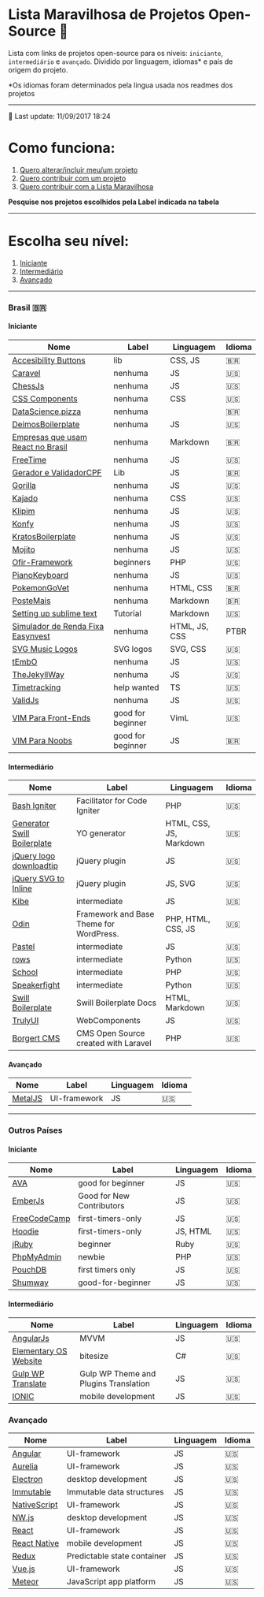 # Lista Maravilhosa de Projetos Open-Source :dancer:

Lista com links de projetos open-source para os níveis: `iniciante`, `intermediário` e `avançado`. Dividido por linguagem, idiomas* e país de origem do projeto.

*Os idiomas foram determinados pela lingua usada nos readmes dos projetos

---

:rocket: Last update: 11/09/2017 18:24

# Como funciona:
1. [Quero alterar/incluir meu/um projeto](meu-projeto.md)
2. [Quero contribuir com um projeto](contribuindo.md)
3. [Quero contribuir com a Lista Maravilhosa](contribuindo-lista.md)

**Pesquise nos projetos escolhidos pela Label indicada na tabela**

---


# Escolha seu nível:
1. [Iniciante](#iniciante)
2. [Intermediário](#intermediário)
3. [Avançado](#avançado)

---

### Brasil <span>&#x1f1e7;&#x1f1f7;</span>
#### Iniciante
Nome | Label | Linguagem | Idioma
---- | ---- | ---- | ----
[Accesibility Buttons](https://github.com/tiagoporto/accessibility-buttons) | lib | CSS, JS | :brazil:
[Caravel](https://github.com/caravel-tool/caravel) | nenhuma | JS | :us:
[ChessJs](https://github.com/LFeh/chess) | nenhuma | JS | :us:
[CSS Components](https://github.com/LFeh/css-components) | nenhuma | CSS | :us:
[DataScience.pizza](https://github.com/leportella/datascience-pizza) | nenhuma | | :brazil:
[DeimosBoilerplate](https://github.com/ribeiroevandro/deimos-boilerplate) | nenhuma | JS | :us:
[Empresas que usam React no Brasil](https://github.com/react-brasil/empresas-que-usam-react-no-brasil) | nenhuma | Markdown | :brazil:
[FreeTime](https://github.com/free-time/) | nenhuma | JS | :us:
[Gerador e ValidadorCPF](https://github.com/tiagoporto/gerador-validador-cpf) | Lib | JS | :brazil:
[Gorilla](https://github.com/floripajs/gorilla) | nenhuma | JS | :us:
[Kajado](https://github.com/kajado) | nenhuma | CSS | :us:
[Klipim](https://github.com/floripajs/klipim) | nenhuma | JS | :us:
[Konfy](https://github.com/guantanamo/konfy) | nenhuma | JS | :us:
[KratosBoilerplate](https://github.com/LFeh/kratos-boilerplate) | nenhuma | JS | :us:
[Mojito](https://github.com/floripajs/mojito) | nenhuma | JS | :us:
[Ofir-Framework](https://github.com/valdiney/Ofir_Framework-0.1) | beginners | PHP | :us:
[PianoKeyboard](https://github.com/LFeh/piano) | nenhuma | JS | :us:
[PokemonGoVet](https://github.com/pokemongovet/pokemongo.vet.br) | nenhuma | HTML, CSS | :brazil:
[PosteMais](https://github.com/frontendbr/poste-mais) | nenhuma | Markdown | :brazil:
[Setting up sublime text](https://github.com/tiagoporto/setting-up-sublime-text) | Tutorial | Markdown | :us:
[Simulador de Renda Fixa Easynvest](https://github.com/easynvest/simulador-rendafixa/) | nenhuma | HTML, JS, CSS | PTBR
[SVG Music Logos](https://github.com/tiagoporto/svg-music-logos) | SVG logos | SVG, CSS | :us:
[tEmbO](https://github.com/guisouza/tEmbO) | nenhuma | JS | :us:
[TheJekyllWay](https://github.com/thejekyllway) | nenhuma | JS | :us:
[Timetracking](https://github.com/mvmjacobs/timetracking) | help wanted | TS | :us:
[ValidJs](https://github.com/dleitee/valid.js) | nenhuma | JS | :us:
[VIM Para Front-Ends](https://github.com/VictorVoid/vim-frontend) | good for beginner | VimL | :us:
[VIM Para Noobs](https://github.com/woliveiras/vimparanoobs) | good for beginner | JS | :brazil:


#### Intermediário
Nome | Label | Linguagem | Idioma
---- | ---- | ---- | ----
[Bash Igniter](https://github.com/omarkdev/bash-igniter) | Facilitator for Code Igniter | PHP | :us:
[Generator Swill Boilerplate](https://github.com/tiagoporto/generator-swill-boilerplate) | YO generator | HTML, CSS, JS, Markdown | :us:
[jQuery logo downloadtip](https://github.com/tiagoporto/jquery-logo-downloadtip) | jQuery plugin | JS | :us:
[jQuery SVG to Inline](https://github.com/tiagoporto/jquery-svg-to-inline) | jQuery plugin | JS, SVG | :us:
[Kibe](https://github.com/woliveiras/kibe) | intermediate | JS | :us:
[Odin](https://github.com/wpbrasil/odin) | Framework and Base Theme for WordPress. | PHP, HTML, CSS, JS | :us:
[Pastel](https://github.com/woliveiras/pastel) | intermediate | JS | :us:
[rows](https://github.com/turicas/rows) | intermediate | Python | :us:
[School](https://github.com/resultsystems/school) | intermediate | PHP | :us:
[Speakerfight](https://github.com/luanfonceca/speakerfight) | intermediate | Python | :us:
[Swill Boilerplate](https://github.com/tiagoporto/generator-swill-boilerplate) | Swill Boilerplate Docs | HTML, Markdown | :us:
[TrulyUI](http://truly-ui.tk/) | WebComponents | JS | :us:
[Borgert CMS](https://github.com/odirleiborgert/borgert-cms) | CMS Open Source created with Laravel | PHP | :us:


#### Avançado
Nome | Label | Linguagem | Idioma
---- | ---- | ---- | ----
[MetalJS](https://github.com/metal/metal.js) | UI-framework | JS | :us:

---

### Outros Países
#### Iniciante
Nome | Label | Linguagem | Idioma
---- | ---- | ---- | ----
[AVA](https://github.com/avajs/ava/labels/good%20for%20beginner) | good for beginner | JS | :us:
[EmberJs](https://github.com/emberjs/ember.js/labels/Good%20for%20New%20Contributors) | Good for New Contributors | JS | :us:
[FreeCodeCamp](https://github.com/FreeCodeCamp/FreeCodeCamp/labels/first-timers-only) | first-timers-only | JS | :us:
[Hoodie](https://github.com/hoodiehq) | first-timers-only | JS, HTML | :us:
[jRuby](https://github.com/jruby/jruby/labels/beginner) | beginner | Ruby | :us:
[PhpMyAdmin](https://github.com/phpmyadmin/phpmyadmin/labels/newbie) | newbie | PHP | :us:
[PouchDB](https://github.com/pouchdb/pouchdb/labels/first%20timers%20only) | first timers only | JS | :us:
[Shumway](https://github.com/mozilla/shumway/labels/good-for-beginner) | good-for-beginner | JS | :us:


#### Intermediário
Nome | Label | Linguagem | Idioma
---- | ---- | ---- | ----
[AngularJs](https://angularjs.org) | MVVM | JS | :us:
[Elementary OS Website](https://github.com/elementary/website) | bitesize | C# | :us:
[Gulp WP Translate](https://github.com/upcesar/gulp-wp-translate) | Gulp WP Theme and Plugins Translation | JS | :us:
[IONIC](http://ionicframework.com) | mobile development | JS | :us:


### Avançado
Nome | Label | Linguagem | Idioma
---- | ---- | ---- | ----
[Angular](https://angular.io) | UI-framework | JS | :us:
[Aurelia](http://aurelia.io) | UI-framework | JS | :us:
[Electron](http://electron.atom.io) | desktop development | JS | :us:
[Immutable](https://facebook.github.io/immutable-js) | Immutable data structures | JS | :us:
[NativeScript](https://www.nativescript.org) | UI-framework | JS | :us:
[NW.js](http://nwjs.io) | desktop development | JS | :us:
[React](https://facebook.github.io/react) | UI-framework | JS | :us:
[React Native](https://facebook.github.io/react-native) | mobile development | JS | :us:
[Redux](https://facebook.github.io/react) | Predictable state container | JS | :us:
[Vue.js](http://vuejs.org) | UI-framework | JS | :us:
[Meteor](https://www.meteor.com/) | JavaScript app platform | JS | :us:
